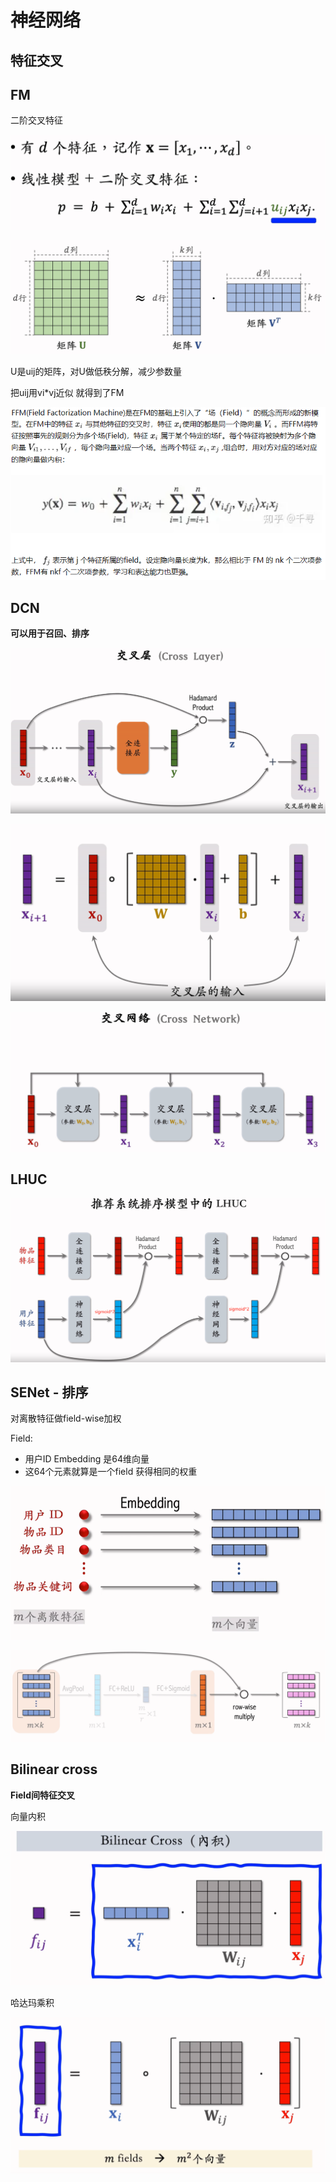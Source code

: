 # 神经网络

## 特征交叉

## FM

二阶交叉特征

![](image/image_rwOHWKjQHh.png)

![](image/image_HGmhI-fWlF.png)

U是uij的矩阵，对U做低秩分解，减少参数量

把uij用vi\*vj近似   就得到了FM

![](image/image_pF7DoCq-fn.png)

## DCN

**可以用于召回、排序**

![](image/image_IFyGLVGZ9r.png)

![](image/image_vn5OuPI__O.png)

![](image/image_WLAmJikZ_4.png)

## LHUC

![](image/image_v08NM1TE-8.png)

## SENet - 排序

对离散特征做field-wise加权

Field:

-   用户ID Embedding 是64维向量
-   这64个元素就算是一个field    获得相同的权重

![](image/image_2-yJDcSlqJ.png)

![](image/image_Bo17ZRgXK-.png)

## Bilinear cross&#x20;

**Field间特征交叉**

向量内积

![](image/image_garTxRs5NK.png)

哈达玛乘积

![](image/image_S1G9hZBM39.png)
